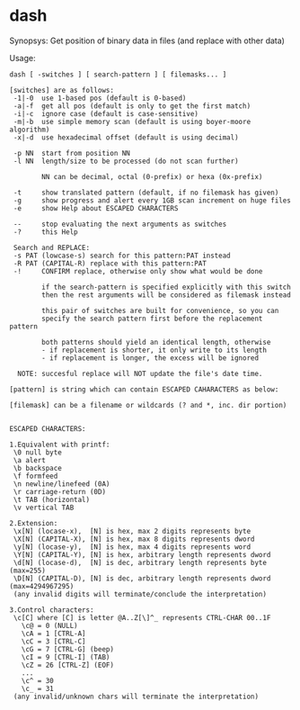 # dash


 Synopsys:
   Get position of binary data in files (and replace with other data)

 Usage:
 
    dash [ -switches ] [ search-pattern ] [ filemasks... ]

    [switches] are as follows:
     -1|-0  use 1-based pos (default is 0-based)
     -a|-f  get all pos (default is only to get the first match)
     -i|-c  ignore case (default is case-sensitive)
     -m|-b  use simple memory scan (default is using boyer-moore algorithm)
     -x|-d  use hexadecimal offset (default is using decimal)

     -p NN  start from position NN
     -l NN  length/size to be processed (do not scan further)

            NN can be decimal, octal (0-prefix) or hexa (0x-prefix)

     -t     show translated pattern (default, if no filemask has given)
     -g     show progress and alert every 1GB scan increment on huge files
     -e     show Help about ESCAPED CHARACTERS

     --     stop evaluating the next arguments as switches
     -?     this Help

     Search and REPLACE:
     -s PAT (lowcase-s) search for this pattern:PAT instead
     -R PAT (CAPITAL-R) replace with this pattern:PAT
     -!     CONFIRM replace, otherwise only show what would be done

            if the search-pattern is specified explicitly with this switch
            then the rest arguments will be considered as filemask instead

            this pair of switches are built for convenience, so you can
            specify the search pattern first before the replacement pattern

            both patterns should yield an identical length, otherwise
            - if replacement is shorter, it only write to its length
            - if replacement is longer, the excess will be ignored

      NOTE: succesful replace will NOT update the file's date time.

    [pattern] is string which can contain ESCAPED CAHARACTERS as below:

    [filemask] can be a filename or wildcards (? and *, inc. dir portion)


    ESCAPED CHARACTERS:

    1.Equivalent with printf:
     \0 null byte
     \a alert
     \b backspace
     \f formfeed
     \n newline/linefeed (0A)
     \r carriage-return (0D)
     \t TAB (horizontal)
     \v vertical TAB

    2.Extension:
     \x[N] (locase-x),  [N] is hex, max 2 digits represents byte
     \X[N] (CAPITAL-X), [N] is hex, max 8 digits represents dword
     \y[N] (locase-y),  [N] is hex, max 4 digits represents word
     \Y[N] (CAPITAL-Y), [N] is hex, arbitrary length represents dword
     \d[N] (locase-d),  [N] is dec, arbitrary length represents byte (max=255)
     \D[N] (CAPITAL-D), [N] is dec, arbitrary length represents dword (max=4294967295)
     (any invalid digits will terminate/conclude the interpretation)

    3.Control characters:
     \c[C] where [C] is letter @A..Z[\]^_ represents CTRL-CHAR 00..1F
       \c@ = 0 (NULL)
       \cA = 1 [CTRL-A]
       \cC = 3 [CTRL-C]
       \cG = 7 [CTRL-G] (beep)
       \cI = 9 [CTRL-I] (TAB)
       \cZ = 26 [CTRL-Z] (EOF)
       ...
       \c^ = 30
       \c_ = 31
     (any invalid/unknown chars will terminate the interpretation)

